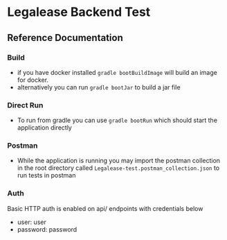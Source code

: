 # Legalease Backend Test

## Reference Documentation

### Build
- if you have docker installed `gradle bootBuildImage` will build an image for docker.
- alternatively you can run `gradle bootJar` to build a jar file

### Direct Run
- To run from gradle you can use `gradle bootRun` which should start the application directly

### Postman
- While the application is running you may import the postman collection in the root directory called `Legalease-test.postman_collection.json` to run tests in postman

### Auth
Basic HTTP auth is enabled on api/ endpoints with credentials below
- user: user
- password: password
